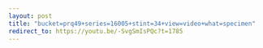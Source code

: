 ```yaml
---
layout: post
title: "bucket=prq49+series=16005+stint=34+view=video+what=specimen"
redirect_to: https://youtu.be/-SvgSmIsPQc?t=1785
---
```

